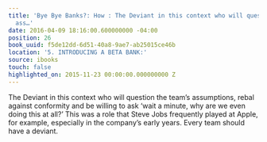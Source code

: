 ```yaml
---
title: 'Bye Bye Banks?: How : The Deviant in this context who will question the team’s
  ass…'
date: 2016-04-09 18:16:00.600000000 -04:00
position: 26
book_uuid: f5de12dd-6d51-40a8-9ae7-ab25015ce46b
location: '5. INTRODUCING A BETA BANK:'
source: ibooks
touch: false
highlighted_on: 2015-11-23 00:00:00.000000000 Z
---
```


The Deviant in this context who will question the team’s assumptions, rebal against conformity and be willing to ask ‘wait a minute, why are we even doing this at all?’ This was a role that Steve Jobs frequently played at Apple, for example, especially in the company’s early years. Every team should have a deviant.